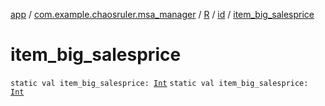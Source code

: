 [app](../../../index.md) / [com.example.chaosruler.msa_manager](../../index.md) / [R](../index.md) / [id](index.md) / [item_big_salesprice](.)

# item_big_salesprice

`static val item_big_salesprice: `[`Int`](https://kotlinlang.org/api/latest/jvm/stdlib/kotlin/-int/index.html)
`static val item_big_salesprice: `[`Int`](https://kotlinlang.org/api/latest/jvm/stdlib/kotlin/-int/index.html)